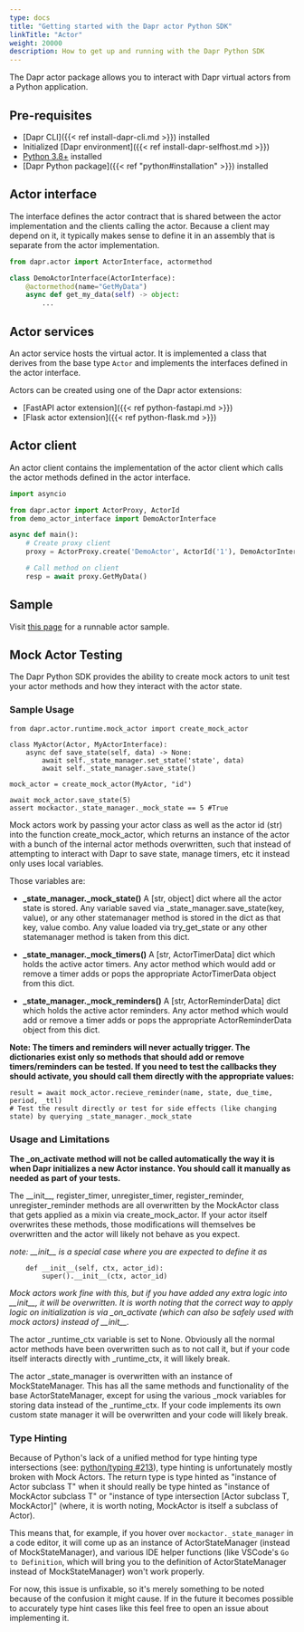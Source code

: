 ```yaml
---
type: docs
title: "Getting started with the Dapr actor Python SDK"
linkTitle: "Actor"
weight: 20000
description: How to get up and running with the Dapr Python SDK
---
```


The Dapr actor package allows you to interact with Dapr virtual actors from a Python application.

## Pre-requisites

- [Dapr CLI]({{< ref install-dapr-cli.md >}}) installed
- Initialized [Dapr environment]({{< ref install-dapr-selfhost.md >}})
- [Python 3.8+](https://www.python.org/downloads/) installed
- [Dapr Python package]({{< ref "python#installation" >}}) installed

## Actor interface

The interface defines the actor contract that is shared between the actor implementation and the clients calling the actor. Because a client may depend on it, it typically makes sense to define it in an assembly that is separate from the actor implementation.

```python
from dapr.actor import ActorInterface, actormethod

class DemoActorInterface(ActorInterface):
    @actormethod(name="GetMyData")
    async def get_my_data(self) -> object:
        ...
```

## Actor services

An actor service hosts the virtual actor. It is implemented a class that derives from the base type `Actor` and implements the interfaces defined in the actor interface.

Actors can be created using one of the Dapr actor extensions:
   - [FastAPI actor extension]({{< ref python-fastapi.md >}})
   - [Flask actor extension]({{< ref python-flask.md >}})

## Actor client

An actor client contains the implementation of the actor client which calls the actor methods defined in the actor interface.

```python
import asyncio

from dapr.actor import ActorProxy, ActorId
from demo_actor_interface import DemoActorInterface

async def main():
    # Create proxy client
    proxy = ActorProxy.create('DemoActor', ActorId('1'), DemoActorInterface)

    # Call method on client
    resp = await proxy.GetMyData()
```

## Sample

Visit [this page](https://github.com/dapr/python-sdk/tree/release-1.0/examples/demo_actor) for a runnable actor sample.


## Mock Actor Testing

The Dapr Python SDK provides the ability to create mock actors to unit test your actor methods and how they interact with the actor state.

### Sample Usage 


```
from dapr.actor.runtime.mock_actor import create_mock_actor

class MyActor(Actor, MyActorInterface):
    async def save_state(self, data) -> None:
        await self._state_manager.set_state('state', data)
        await self._state_manager.save_state()

mock_actor = create_mock_actor(MyActor, "id")

await mock_actor.save_state(5)
assert mockactor._state_manager._mock_state == 5 #True
```
Mock actors work by passing your actor class as well as the actor id (str) into the function create_mock_actor, which returns an instance of the actor with a bunch of the internal actor methods overwritten, such that instead of attempting to interact with Dapr to save state, manage timers, etc it instead only uses local variables.

Those variables are:
* **_state_manager._mock_state()**
A [str, object] dict where all the actor state is stored. Any variable saved via _state_manager.save_state(key, value), or any other statemanager method is stored in the dict as that key, value combo. Any value loaded via try_get_state or any other statemanager method is taken from this dict.

* **_state_manager._mock_timers()**
A [str, ActorTimerData] dict which holds the active actor timers. Any actor method which would add or remove a timer adds or pops the appropriate ActorTimerData object from this dict.

* **_state_manager._mock_reminders()**
A [str, ActorReminderData] dict which holds the active actor reminders. Any actor method which would add or remove a timer adds or pops the appropriate ActorReminderData object from this dict.

**Note: The timers and reminders will never actually trigger. The dictionaries exist only so methods that should add or remove timers/reminders can be tested. If you need to test the callbacks they should activate, you should call them directly with the appropriate values:**
```
result = await mock_actor.recieve_reminder(name, state, due_time, period, _ttl)
# Test the result directly or test for side effects (like changing state) by querying _state_manager._mock_state
```

### Usage and Limitations

**The \_on\_activate method will not be called automatically the way it is when Dapr initializes a new Actor instance. You should call it manually as needed as part of your tests.**

The \_\_init\_\_, register_timer, unregister_timer, register_reminder, unregister_reminder methods are all overwritten by the MockActor class that gets applied as a mixin via create_mock_actor. If your actor itself overwrites these methods, those modifications will themselves be overwritten and the actor will likely not behave as you expect.

*note: \_\_init\_\_ is a special case where you are expected to define it as*
```
    def __init__(self, ctx, actor_id):
        super().__init__(ctx, actor_id)
```
*Mock actors work fine with this, but if you have added any extra logic into \_\_init\_\_, it will be overwritten. It is worth noting that the correct way to apply logic on initialization is via \_on\_activate (which can also be safely used with mock actors) instead of \_\_init\_\_.*

The actor _runtime_ctx variable is set to None. Obviously all the normal actor methods have been overwritten such as to not call it, but if your code itself interacts directly with _runtime_ctx, it will likely break.

The actor _state_manager is overwritten with an instance of MockStateManager. This has all the same methods and functionality of the base ActorStateManager, except for using the various _mock variables for storing data instead of the _runtime_ctx. If your code implements its own custom state manager it will be overwritten and your code will likely break.

### Type Hinting

Because of Python's lack of a unified method for type hinting type intersections (see: [python/typing #213](https://github.com/python/typing/issues/213)), type hinting is unfortunately mostly broken with Mock Actors. The return type is type hinted as "instance of Actor subclass T" when it should really be type hinted as "instance of MockActor subclass T" or "instance of type intersection [Actor subclass T, MockActor]" (where, it is worth noting, MockActor is itself a subclass of Actor).

This means that, for example, if you hover over ```mockactor._state_manager``` in a code editor, it will come up as an instance of ActorStateManager (instead of MockStateManager), and various IDE helper functions (like VSCode's ```Go to Definition```, which will bring you to the definition of ActorStateManager instead of MockStateManager) won't work properly.

For now, this issue is unfixable, so it's merely something to be noted because of the confusion it might cause. If in the future it becomes possible to accurately type hint cases like this feel free to open an issue about implementing it.